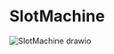 # SlotMachine
![SlotMachine drawio](https://github.com/Jack060/SlotMachine/assets/127589840/2310f0ae-4a2c-4f9a-913e-e20f1b55a277)
